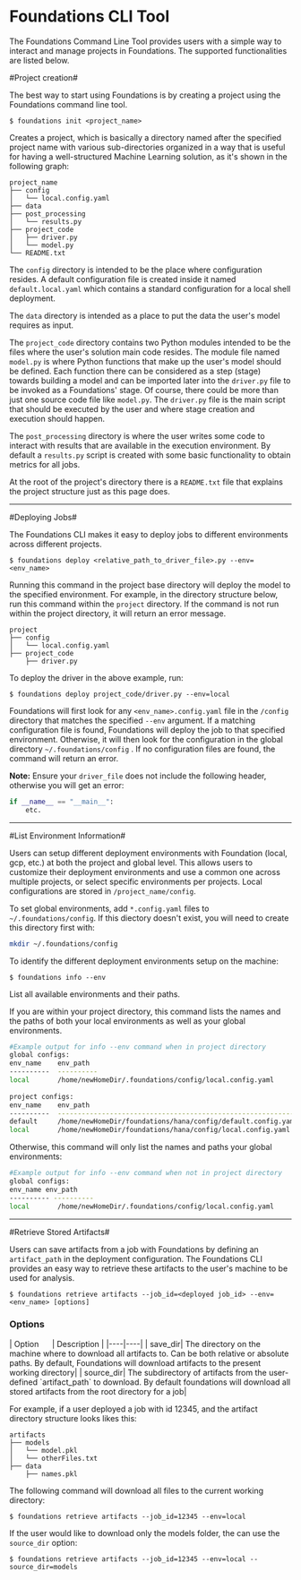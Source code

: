 <h1>Foundations CLI Tool</h1>

The Foundations Command Line Tool provides users with a simple way to interact and manage projects in Foundations. The supported functionalities are listed below.

#Project creation#

The best way to start using Foundations is by creating a project using the Foundations command line tool.

```shellscript
$ foundations init <project_name>
```
Creates a project, which is basically a directory named after the specified project name with various sub-directories organized in a way that is useful for having a well-structured Machine Learning solution, as it's shown in the following graph:

```
project_name
├── config
│   └── local.config.yaml
├── data
├── post_processing
│   └── results.py
├── project_code
│   ├── driver.py
│   └── model.py
└── README.txt
```
The `config` directory is intended to be the place where configuration resides. A default configuration file is created inside it named `default.local.yaml` which contains a standard configuration for a local shell deployment.

The `data` directory is intended as a place to put the data the user's model requires as input.

The `project_code` directory contains two Python modules intended to be the files where the user's solution main code resides. The module file named `model.py` is where Python functions that make up the user's model should be defined. Each function there can be considered as a step (stage) towards building a model and can be imported later into the `driver.py` file to be invoked as a Foundations' stage. Of course, there could be more than just one source code file like `model.py`. The `driver.py` file is the main script that should be executed by the user and where stage creation and execution should happen.

The `post_processing` directory is where the user writes some code to interact with results that are available in the execution environment. By default a `results.py` script is created with some basic functionality to obtain metrics for all jobs.

At the root of the project's directory there is a `README.txt` file that explains the project structure just as this page does.

---
#Deploying Jobs#

The Foundations CLI makes it easy to deploy jobs to different environments across different projects. 

```shellscript
$ foundations deploy <relative_path_to_driver_file>.py --env=<env_name>
```

Running this command in the project base directory will deploy the model to the specified environment. For example, in the directory structure below, run this command within the `project` directory. If the command is not run within the project directory, it will return an error message.

```
project
├── config
│   └── local.config.yaml
├── project_code
    ├── driver.py
```

To deploy the driver in the above example, run:
```shellscript
$ foundations deploy project_code/driver.py --env=local
```

Foundations will first look for any `<env_name>.config.yaml` file in the `/config` directory that matches the specified `--env` argument. If a matching configuration file is found, Foundations will deploy the job to that specified environment. Otherwise, it will then look for the configuration in the global directory `~/.foundations/config` . If no configuration files are found, the command will return an error.

**Note:** Ensure your `driver_file` does not include the following header, otherwise you will get an error:
```python
if __name__ == "__main__":
    etc.
```
---
#List Environment Information#

Users can setup different deployment environments with Foundation (local, gcp, etc.) at both the project and global level. This allows users to customize their deployment environments and use a common one across multiple projects, or select specific environments per projects. Local configurations are stored in `/project_name/config`.

To set global environments, add `*.config.yaml` files to `~/.foundations/config`. If this diectory doesn't exist, you will need to create this directory first with:

```bash
mkdir ~/.foundations/config
```

To identify the different deployment environments setup on the machine:

```shellscript
$ foundations info --env
```

List all available environments and their paths. 

If you are within your project directory, this command lists the names and the paths of both your local environments as well as your global environments.

```bash
#Example output for info --env command when in project directory
global configs:
env_name    env_path
----------  ----------
local       /home/newHomeDir/.foundations/config/local.config.yaml
 
project configs:
env_name    env_path
----------  ------------------------------------------------------------
default     /home/newHomeDir/foundations/hana/config/default.config.yaml
local       /home/newHomeDir/foundations/hana/config/local.config.yaml
```
Otherwise, this command will only list the names and paths your global environments:  
```bash
#Example output for info --env command when not in project directory
global configs:
env_name env_path
---------- ----------
local       /home/newHomeDir/.foundations/config/local.config.yaml
```

---
#Retrieve Stored Artifacts#

Users can save artifacts from a job with Foundations by defining an `artifact_path` in the deployment configuration. The Foundations CLI provides an easy way to retrieve these artifacts to the user's machine to be used for analysis.

```shellscript
$ foundations retrieve artifacts --job_id=<deployed job_id> --env=<env_name> [options]
```
<h3>Options</h3>
|   Option &nbsp;&nbsp;&nbsp;&nbsp;   | Description  |
|----|----|
| save_dir| The directory on the machine where to download all artifacts to. Can be both relative or absolute paths. By default, Foundations will download artifacts to the present working directory|
| source_dir| The subdirectory of artifacts from the user-defined `artifact_path` to download. By default foundations will download all stored artifacts from the root directory for a job|

For example, if a user deployed a job with id 12345, and the artifact directory structure looks likes this:
```
artifacts
├── models
│   └── model.pkl
│   └── otherFiles.txt
├── data
    ├── names.pkl
```

The following command will download all files to the current working directory:

```shellscript
$ foundations retrieve artifacts --job_id=12345 --env=local 
```

If the user would like to download only the models folder, the can use the `source_dir` option:

```shellscript
$ foundations retrieve artifacts --job_id=12345 --env=local --source_dir=models
```